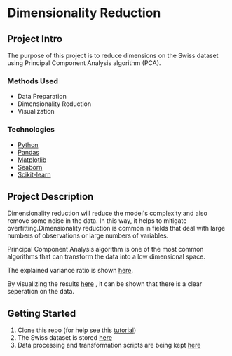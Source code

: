 # Dimensionality Reduction


## Project Intro
The purpose of this project is to reduce dimensions on the Swiss dataset using Principal Component Analysis algorithm (PCA).

### Methods Used
* Data Preparation
* Dimensionality Reduction
* Visualization

### Technologies
* [Python](https://www.python.org/)
* [Pandas](https://pandas.pydata.org/)
* [Matplotlib](https://matplotlib.org/)
* [Seaborn](https://seaborn.pydata.org/)
* [Scikit-learn](https://scikit-learn.org/stable/)

## Project Description
Dimensionality reduction  will reduce the model's complexity and also remove some noise in the data. In this way, it helps to mitigate overfitting.Dimensionality reduction is common in fields that deal with large numbers of observations or large numbers of variables.

Principal Component Analysis algorithm is one of the most common algorithms that can transform the data into a low dimensional space.

The explained variance ratio is shown [here](https://github.com/Unisepp/Data_Mining_Exercises/blob/main/PCA_Exercise/fig1.png).

By visualizing the results [here](https://github.com/Unisepp/Data_Mining_Exercises/blob/main/PCA_Exercise/fig2.png) , it can be shown that there is a clear seperation on the data.

## Getting Started

1. Clone this repo (for help see this [tutorial](https://help.github.com/articles/cloning-a-repository/))
2. The Swiss dataset is stored [here](https://github.com/Unisepp/Data_Mining_Exercises/blob/main/PCA_Exercise/swiss.csv)
3. Data processing and transformation scripts are being kept [here](https://github.com/Unisepp/Data_Mining_Exercises/blob/main/PCA_Exercise/PCA_Exercise.py)



